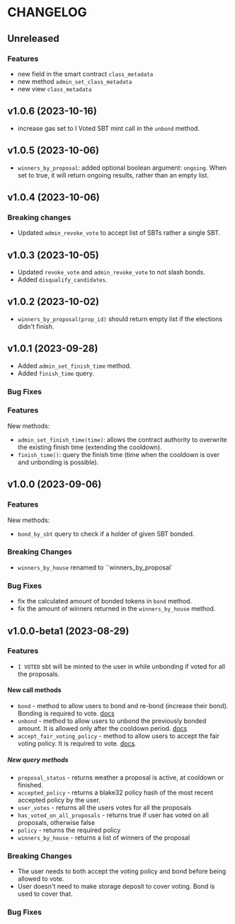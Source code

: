 <!-- markdownlint-disable MD013 -->
<!-- markdownlint-disable MD024 -->

<!--
Changelogs are for humans, not machines.
There should be an entry for every single version.
The same types of changes should be grouped.
The latest version comes first.
The release date of each version is displayed.

Usage:

Change log entries are to be added to the Unreleased section. Example entry:

* [#<PR-number>](https://github.com/umee-network/umee/pull/<PR-number>) <description>

-->

# CHANGELOG

## Unreleased


### Features

- new field in the smart contract `class_metadata`
- new method `admin_set_class_metadata`
- new view `class_metadata`

## v1.0.6 (2023-10-16)

- increase gas set to I Voted SBT mint call in the `unbond` method.


## v1.0.5 (2023-10-06)

- `winners_by_proposal`: added optional boolean argument: `ongoing`. When set to true, it will return ongoing results, rather than an empty list.

## v1.0.4 (2023-10-06)

### Breaking changes

- Updated `admin_revoke_vote` to accept list of SBTs rather a single SBT.

## v1.0.3 (2023-10-05)

- Updated `revoke_vote` and `admin_revoke_vote` to not slash bonds.
- Added `disqualify_candidates`.

## v1.0.2 (2023-10-02)

- `winners_by_proposal(prop_id)` should return empty list if the elections didn't finish.

## v1.0.1 (2023-09-28)

- Added `admin_set_finish_time` method.
- Added `finish_time` query.

### Bug Fixes

### Features

New methods:

- `admin_set_finish_time(time)`: allows the contract authority to overwrite the existing finish time (extending the cooldown).
- `finish_time()`: query the finish time (time when the cooldown is over and unbonding is possible).

## v1.0.0 (2023-09-06)

### Features

New methods:

- `bond_by_sbt` query to check if a holder of given SBT bonded.

### Breaking Changes

- `winners_by_house` renamed to ``winners_by_proposal`

### Bug Fixes

- fix the calculated amount of bonded tokens in `bond` method.
- fix the amount of winners returned in the `winners_by_house` method.

## v1.0.0-beta1 (2023-08-29)

### Features

- `I VOTED` sbt will be minted to the user in while unbonding if voted for all the proposals.

#### New call methods

- `bond` - method to allow users to bond and re-bond (increase their bond). Bonding is required to vote. [docs](https://github.com/near-ndc/gov/blob/main/framework-v1/elections-voting.md)
- `unbond` - method to allow users to unbond the previously bonded amount. It is allowed only after the cooldown period. [docs](https://github.com/near-ndc/gov/blob/main/framework-v1/elections-voting.md)
- `accept_fair_voting_policy` - method to allow users to accept the fair voting policy. It is required to vote. [docs](https://github.com/near-ndc/gov/blob/main/framework-v1/elections-voting.md).

##### New query methods

- `proposal_status` - returns weather a proposal is active, at cooldown or finished.
- `accepted_policy` - returns a blake32 policy hash of the most recent accepted policy by the user.
- `user_votes` - returns all the users votes for all the proposals
- `has_voted_on_all_proposals` - returns true if user has voted on all proposals, otherwise false
- `policy` - returns the required policy
- `winners_by_house` - returns a list of winners of the proposal

### Breaking Changes

- The user needs to both accept the voting policy and bond before being allowed to vote.
- User doesn't need to make storage deposit to cover voting. Bond is used to cover that.

### Bug Fixes
